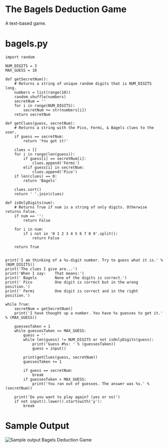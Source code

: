 The Bagels Deduction Game
========================================================
A text-based game.

bagels.py
========================================================
```Python3
import random

NUM_DIGITS = 3
MAX_GUESS = 10

def getSecretNum():
    # Returns a string of unique random digits that is NUM_DIGITS long.
    numbers = list(range(10))
    random.shuffle(numbers)
    secretNum = ''
    for i in range(NUM_DIGITS):
        secretNum += str(numbers[i])
    return secretNum

def getClues(guess, secretNum):
    # Returns a string with the Pico, Fermi, & Bagels clues to the user.
    if guess == secretNum:
        return 'You got it!'

    clues = []
    for i in range(len(guess)):
        if guess[i] == secretNum[i]:
            clues.append('Fermi')
        elif guess[i] in secretNum:
            clues.append('Pico')
    if len(clues) == 0:
        return 'Bagels'

    clues.sort()
    return ' '.join(clues)

def isOnlyDigits(num):
    # Returns True if num is a string of only digits. Otherwise returns False.
    if num == '':
        return False

    for i in num:
        if i not in '0 1 2 3 4 5 6 7 8 9'.split():
            return False

    return True


print('I am thinking of a %s-digit number. Try to guess what it is.' % (NUM_DIGITS))
print('The clues I give are...')
print('When I say:    That means:')
print(' Bagels        None of the digits is correct.')
print(' Pico          One digit is correct but in the wrong position.')
print(' Fermi         One digit is correct and in the right position.')

while True:
    secretNum = getSecretNum()
    print('I have thought up a number. You have %s guesses to get it.' % (MAX_GUESS))

    guessesTaken = 1
    while guessesTaken <= MAX_GUESS:
        guess = ''
        while len(guess) != NUM_DIGITS or not isOnlyDigits(guess):
            print('Guess #%s: ' % (guessesTaken))
            guess = input()

        print(getClues(guess, secretNum))
        guessesTaken += 1

        if guess == secretNum:
            break
        if guessesTaken > MAX_GUESS:
            print('You ran out of guesses. The answer was %s.' % (secretNum))

    print('Do you want to play again? (yes or no)')
    if not input().lower().startswith('y'):
        break

```

Sample Output
========================================================
![Sample output Bagels Deduction Game](https://https://github.com/nihathalici/Invent-with-Python/blob/main/The-Bagels-Deduction-Game/screenshot_bagels.PNG)

